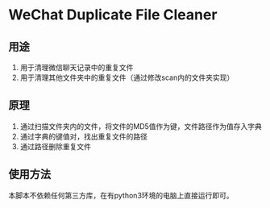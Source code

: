 # WeChat Duplicate File Cleaner

## 用途

1. 用于清理微信聊天记录中的重复文件
2. 用于清理其他文件夹中的重复文件（通过修改scan内的文件夹实现）

## 原理

1. 通过扫描文件夹内的文件，将文件的MD5值作为键，文件路径作为值存入字典
2. 通过字典的键值对，找出重复文件的路径
3. 通过路径删除重复文件

## 使用方法

本脚本不依赖任何第三方库，在有python3环境的电脑上直接运行即可。